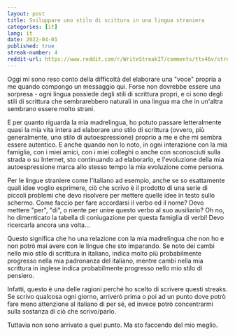 ```yaml
---
layout: post
title: Sviluppare uno stilo di scittura in una lingua straniera 
categories: [it]
lang: it
date: 2022-04-01
published: true
streak-number: 4
reddit-url: https://www.reddit.com/r/WriteStreakIT/comments/ttx46v/streak_4_sviluppare_uno_stilo_di_scittura_in_una/
---
```

Oggi mi sono reso conto della difficoltà del elaborare una "voce" propria a me quando compongo un messaggio qui. Forse non dovrebbe essere una sorpresa - ogni lingua possiede degli stili di scrittura propri, e ci sono degli stili di scrittura che sembrarebbero naturali in una lingua ma che in un'altra sembrano essere molto strani.

E per quanto riguarda la mia madrelingua, ho potuto passare letteralmente quasi la mia vita intera ad elaborare uno stilo di scrittura (ovvero, più generalmente, uno stilo di autoespressione) proprio a me e che mi sembra essere autentico. E anche quando non lo noto, in ogni interazione con la mia famiglia, con i miei amici, con i miei colleghi o anche con sconosciuti sulla strada o su Internet, sto continuando ad elaborarlo, e l'evoluzione della mia autoespressione marca allo stesso tempo la mia evoluzione come persona.

Per le lingue straniere come l'italiano ad esempio, anche se so esattamente quali idee voglio esprimere, ciò che scrivo è il prodotto di una serie di piccoli problemi che devo risolvere per mettere quelle idee in testo sullo schermo. Come faccio per fare accordarsi il verbo ed il nome? Devo mettere "per", "di", o niente per unire questo verbo al suo ausiliario? Oh no, ho dimenticato la tabella di coniugazione per questa famiglia di verbi! Devo ricercarla ancora una volta...

Questo significa che ho una relazione con la mia madrelingua che non ho e non potrò mai avere con le lingue che sto imparando. Se noto dei cambi nello mio stilo di scrittura in italiano, indica molto più probabilmente progresso nella mia padronanza del italiano, mentre cambi nella mia scrittura in inglese indica probabilmente progresso nello mio stilo di pensiero.

Infatti, questo è una delle ragioni perché ho scelto di scrivere questi streaks. Se scrivo qualcosa ogni giorno, arriverò prima o poi ad un punto dove potrò fare meno attenzione al italiano di per sé, ed invece potrò concentrarmi sulla sostanza di ciò che scrivo/parlo.

Tuttavia non sono arrivato a quel punto. Ma sto faccendo del mio meglio.
